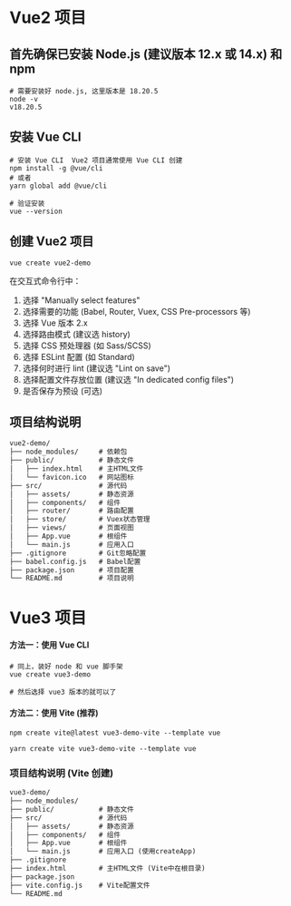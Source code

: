 # Vue2 项目

## 首先确保已安装 Node.js (建议版本 12.x 或 14.x) 和 npm

``` 
# 需要安装好 node.js, 这里版本是 18.20.5
node -v
v18.20.5
```

## 安装 Vue CLI

```
# 安装 Vue CLI  Vue2 项目通常使用 Vue CLI 创建
npm install -g @vue/cli
# 或者
yarn global add @vue/cli

# 验证安装
vue --version
```

## 创建 Vue2 项目

```
vue create vue2-demo
```

在交互式命令行中：

1. 选择 "Manually select features"
2. 选择需要的功能 (Babel, Router, Vuex, CSS Pre-processors 等)
3. 选择 Vue 版本 2.x
4. 选择路由模式 (建议选 history)
5. 选择 CSS 预处理器 (如 Sass/SCSS)
6. 选择 ESLint 配置 (如 Standard)
7. 选择何时进行 lint (建议选 "Lint on save")
8. 选择配置文件存放位置 (建议选 "In dedicated config files")
9. 是否保存为预设 (可选)

## 项目结构说明

``` tex
vue2-demo/
├── node_modules/     # 依赖包
├── public/           # 静态文件
│   ├── index.html    # 主HTML文件
│   └── favicon.ico   # 网站图标
├── src/              # 源代码
│   ├── assets/       # 静态资源
│   ├── components/   # 组件
│   ├── router/       # 路由配置
│   ├── store/        # Vuex状态管理
│   ├── views/        # 页面视图
│   ├── App.vue       # 根组件
│   └── main.js       # 应用入口
├── .gitignore        # Git忽略配置
├── babel.config.js   # Babel配置
├── package.json      # 项目配置
└── README.md         # 项目说明
```



# Vue3 项目

#### 方法一：使用 Vue CLI

```
# 同上，装好 node 和 vue 脚手架
vue create vue3-demo

# 然后选择 vue3 版本的就可以了
```

#### 方法二：使用 Vite (推荐)

```
npm create vite@latest vue3-demo-vite --template vue

yarn create vite vue3-demo-vite --template vue
```

### 项目结构说明 (Vite 创建)

```txt
vue3-demo/
├── node_modules/
├── public/           # 静态文件
├── src/              # 源代码
│   ├── assets/       # 静态资源
│   ├── components/   # 组件
│   ├── App.vue       # 根组件
│   └── main.js       # 应用入口 (使用createApp)
├── .gitignore
├── index.html        # 主HTML文件 (Vite中在根目录)
├── package.json
├── vite.config.js    # Vite配置文件
└── README.md
```




